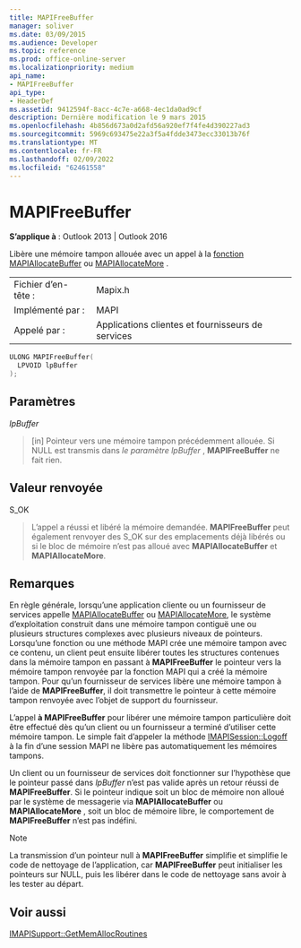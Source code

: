 ```yaml
---
title: MAPIFreeBuffer
manager: soliver
ms.date: 03/09/2015
ms.audience: Developer
ms.topic: reference
ms.prod: office-online-server
ms.localizationpriority: medium
api_name:
- MAPIFreeBuffer
api_type:
- HeaderDef
ms.assetid: 9412594f-8acc-4c7e-a668-4ec1da0ad9cf
description: Dernière modification le 9 mars 2015
ms.openlocfilehash: 4b856d673a0d2afd56a920ef7f4fe4d390227ad3
ms.sourcegitcommit: 5969c693475e22a3f5a4fdde3473ecc33013b76f
ms.translationtype: MT
ms.contentlocale: fr-FR
ms.lasthandoff: 02/09/2022
ms.locfileid: "62461558"
---
```

# <a name="mapifreebuffer"></a>MAPIFreeBuffer

  
  
**S’applique à** : Outlook 2013 | Outlook 2016 
  
Libère une mémoire tampon allouée avec un appel à la [fonction MAPIAllocateBuffer](mapiallocatebuffer.md) ou [MAPIAllocateMore](mapiallocatemore.md) . 
  
|||
|:-----|:-----|
|Fichier d’en-tête :  <br/> |Mapix.h  <br/> |
|Implémenté par :  <br/> |MAPI  <br/> |
|Appelé par :  <br/> |Applications clientes et fournisseurs de services  <br/> |
   
```cpp
ULONG MAPIFreeBuffer(
  LPVOID lpBuffer
);
```

## <a name="parameters"></a>Paramètres

 _lpBuffer_
  
> [in] Pointeur vers une mémoire tampon précédemment allouée. Si NULL est transmis dans _le paramètre lpBuffer_ , **MAPIFreeBuffer** ne fait rien. 
    
## <a name="return-value"></a>Valeur renvoyée

S_OK 
  
> L’appel a réussi et libéré la mémoire demandée. **MAPIFreeBuffer** peut également renvoyer des S_OK sur des emplacements déjà libérés ou si le bloc de mémoire n’est pas alloué avec **MAPIAllocateBuffer** et **MAPIAllocateMore**.
    
## <a name="remarks"></a>Remarques

En règle générale, lorsqu’une application cliente ou un fournisseur de services appelle [MAPIAllocateBuffer](mapiallocatebuffer.md) ou [MAPIAllocateMore](mapiallocatemore.md), le système d’exploitation construit dans une mémoire tampon contiguë une ou plusieurs structures complexes avec plusieurs niveaux de pointeurs. Lorsqu’une fonction ou une méthode MAPI crée une mémoire tampon avec ce contenu, un client peut ensuite libérer toutes les structures contenues dans la mémoire tampon en passant à **MAPIFreeBuffer** le pointeur vers la mémoire tampon renvoyée par la fonction MAPI qui a créé la mémoire tampon. Pour qu’un fournisseur de services libère une mémoire tampon à l’aide de **MAPIFreeBuffer**, il doit transmettre le pointeur à cette mémoire tampon renvoyée avec l’objet de support du fournisseur. 
  
L’appel **à MAPIFreeBuffer** pour libérer une mémoire tampon particulière doit être effectué dès qu’un client ou un fournisseur a terminé d’utiliser cette mémoire tampon. Le simple fait d’appeler la méthode [IMAPISession::Logoff](imapisession-logoff.md) à la fin d’une session MAPI ne libère pas automatiquement les mémoires tampons. 
  
Un client ou un fournisseur de services doit fonctionner sur l’hypothèse que le pointeur passé dans  _lpBuffer_ n’est pas valide après un retour réussi de **MAPIFreeBuffer**. Si le pointeur indique soit un bloc de mémoire non alloué par le système de messagerie via **MAPIAllocateBuffer** ou **MAPIAllocateMore** , soit un bloc de mémoire libre, le comportement de **MAPIFreeBuffer** n’est pas indéfini. 
  
> [!NOTE]
> La transmission d’un pointeur null à **MAPIFreeBuffer** simplifie et simplifie le code de nettoyage de l’application, car **MAPIFreeBuffer** peut initialiser les pointeurs sur NULL, puis les libérer dans le code de nettoyage sans avoir à les tester au départ. 
  
## <a name="see-also"></a>Voir aussi



[IMAPISupport::GetMemAllocRoutines](imapisupport-getmemallocroutines.md)

